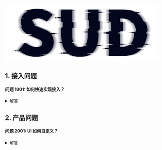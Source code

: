 #

![SUD](../../Resource/logo.png)

## 1. 接入问题
#### 问题 1001: 如何快速实现接入？
<details>
    <summary>解答</summary>


</details>

## 2. 产品问题
#### 问题 2001: UI 如何自定义？
<details>
    <summary>解答</summary>


</details>